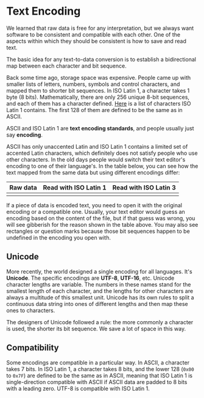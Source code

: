# Text Encoding

We learned that raw data is free for any interpretation, but we always want software to be consistent and compatible with each other. One of the aspects within which they should be consistent is how to save and read text.

The basic idea for any text-to-data conversion is to establish a bidirectional map between each character and bit sequence.

Back some time ago, storage space was expensive. People came up with smaller lists of letters, numbers, symbols and control characters, and mapped them to shorter bit sequences. In ISO Latin 1, a character takes 1 byte (8 bits). Mathematically, there are only 256 unique 8-bit sequences, and each of them has a character defined. [Here](https://en.wikipedia.org/wiki/ISO/IEC_8859-1#Code_page_layout) is a list of characters ISO Latin 1 contains. The first 128 of them are defined to be the same as in ASCII.

ASCII and ISO Latin 1 are **text encoding standards**, and people usually just say **encoding**.

ASCII has only unaccented Latin and ISO Latin 1 contains a limited set of accented Latin characters, which definitely does not satisfy people who use other characters. In the old days people would switch their text editor's encoding to one of their language's. In the table below, you can see how the text mapped from the same data but using different encodings differ:

| Raw data | Read with ISO Latin 1 | Read with ISO Latin 3 |
| -------- | --------------------- | --------------------- |
|          |                       |                       |

If a piece of data is encoded text, you need to open it with the original encoding or a compatible one. Usually, your text editor would guess an encoding based on the content of the file, but if that guess was wrong, you will see gibberish for the reason shown in the table above. You may also see rectangles or question marks because those bit sequences happen to be undefined in the encoding you open with.

## Unicode

More recently, the world designed a single encoding for all languages. It's **Unicode**. The specific encodings are **UTF-8**, **UTF-16**, etc. Unicode character lengths are variable. The numbers in these names stand for the smallest length of each character, and the lengths for other characters are always a multitude of this smallest unit. Unicode has its own rules to split a continuous data string into ones of different lengths and then map these ones to characters.

The designers of Unicode followed a rule: the more commonly a character is used, the shorter its bit sequence. We save a lot of space in this way. 

## Compatibility

Some encodings are compatible in a particular way. In ASCII, a character takes 7 bits. In ISO Latin 1, a character takes 8 bits, and the lower 128 (`0x00` to `0x7F`) are defined to be the same as in ASCII, meaning that ISO Latin 1 is single-direction compatible with ASCII if ASCII data are padded to 8 bits with a leading zero. UTF-8 is compatible with ISO Latin 1.
